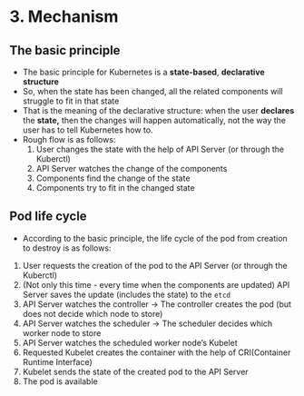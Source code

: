 # 3. Mechanism

## The basic principle

- The basic principle for Kubernetes is a **state-based**, **declarative structure**
- So, when the state has been changed, all the related components will struggle to fit in that state
- That is the meaning of the declarative structure: when the user **declares** the **state,** then the changes will happen automatically, not the way the user has to tell Kubernetes how to.
- Rough flow is as follows:
    1. User changes the state with the help of API Server (or through the Kuberctl)
    2. API Server watches the change of the components
    3. Components find the change of the state
    4. Components try to fit in the changed state

## Pod life cycle

- According to the basic principle, the life cycle of the pod from creation to destroy is as follows:
1. User requests the creation of the pod to the API Server (or through the Kuberctl)
2. (Not only this time - every time when the components are updated) API Server saves the update (includes the state) to the `etcd`
3. API Server watches the controller → The controller creates the pod (but does not decide which node to store)
4. API Server watches the scheduler → The scheduler decides which worker node to store
5. API Server watches the scheduled worker node’s Kubelet
6. Requested Kubelet creates the container with the help of CRI(Container Runtime Interface)
7. Kubelet sends the state of the created pod to the API Server
8. The pod is available